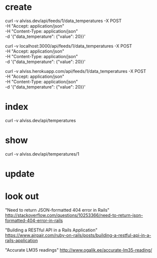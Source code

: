 # create
curl -v alviss.dev/api/feeds/1/data_temperatures -X POST \
     -H "Accept: application/json" \
     -H "Content-Type: application/json" \
     -d '{"data_temperature": {"value": 20}}'

curl -v localhost:3000/api/feeds/1/data_temperatures -X POST \
     -H "Accept: application/json" \
     -H "Content-Type: application/json" \
     -d '{"data_temperature": {"value": 20}}'

curl -v alviss.herokuapp.com/api/feeds/1/data_temperatures -X POST \
     -H "Accept: application/json" \
     -H "Content-Type: application/json" \
     -d '{"data_temperature": {"value": 20}}'

# index
curl -v alviss.dev/api/temperatures

# show
curl -v alviss.dev/api/temperatures/1

# update


# look out

"Need to return JSON-formatted 404 error in Rails"
http://stackoverflow.com/questions/10253366/need-to-return-json-formatted-404-error-in-rails

"Building a RESTful API in a Rails Application"
https://www.airpair.com/ruby-on-rails/posts/building-a-restful-api-in-a-rails-application

"Accurate LM35 readings"
http://www.ogalik.ee/accurate-lm35-reading/
